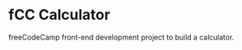 # fCC Calculator

freeCodeCamp front-end development project to build a calculator.

<!--See the [page here](https://hkuz.github.io/fCCCalculator/). -->
